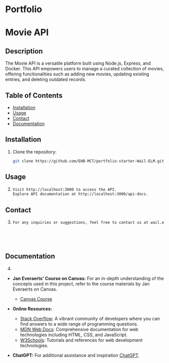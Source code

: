 # Portfolio

# Movie API

## Description

The Movie API is a versatile platform built using Node.js, Express, and Docker. This API empowers users to manage a curated collection of movies, offering functionalities such as adding new movies, updating existing entries, and deleting outdated records.

## Table of Contents

- [Installation](#installation)
- [Usage](#usage)
- [Contact](#contact)
- [Documentation](#documentation)

## Installation

1. Clone the repository:

   ```bash
   git clone https://github.com/EHB-MCT/portfolio-starter-Wail-ELM.git

   
## Usage

2. 
   ```bash
   Visit http://localhost:3000 to access the API.
   Explore API documentation at http://localhost:3000/api-docs.


## Contact

3. 
   ```bash 
   For any inquiries or suggestions, feel free to contact us at wail.el.majdoubi@student.ehb.be



 
 ## Documentation

4. 
- **Jan Everaerts' Course on Canvas:** For an in-depth understanding of the concepts used in this project, refer to the course materials by Jan Everaerts on Canvas.
  - [Canvas Course](https://canvas.ehb.be/courses/33618)

- **Online Resources:**
  - [Stack Overflow](https://stackoverflow.com/): A vibrant community of developers where you can find answers to a wide range of programming questions.
  - [MDN Web Docs](https://developer.mozilla.org/): Comprehensive documentation for web technologies including HTML, CSS, and JavaScript.
  - [W3Schools](https://www.w3schools.com/): Tutorials and references for web development technologies.

- **ChatGPT:** For additional assistance and inspiration [ChatGPT](https://www.openai.com/chatgpt/). 